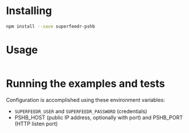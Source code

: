 # Installing

```bash
npm install --save superfeedr-pshb
```

# Usage

```javascript

```

# Running the examples and tests

Configuration is accomplished using these environment variables:
* `SUPERFEEDR_USER` and `SUPERFEEDR_PASSWORD` (credentials)
* PSHB_HOST (public IP address, optionally with port) and PSHB_PORT (HTTP listen port)
